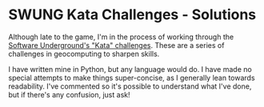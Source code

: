 # SWUNG Kata Challenges - Solutions

Although late to the game, I'm in the process of working through the [Software Underground's "Kata" challenges](https://gist.github.com/kwinkunks/50f11dac6ab7ff8c3e6c7b34536501a2). These are a series of challenges in geocomputing to sharpen skills.

I have written mine in Python, but any language would do. I have made no special attempts to make things super-concise, as I generally lean towards readability. I've commented so it's possible to understand what I've done, but if there's any confusion, just ask!

